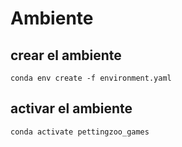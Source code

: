 # Ambiente

## crear el ambiente

`conda env create -f environment.yaml`

## activar el ambiente

`conda activate pettingzoo_games`